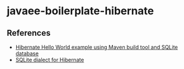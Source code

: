 # javaee-boilerplate-hibernate

## References

* [Hibernate Hello World example using Maven build tool and SQLite database](http://www.srccodes.com/p/article/7/Annotation-based-Hibernate-Hello-World-example-using-Maven-build-tool-and-SQLite-database)
* [SQLite dialect for Hibernate](https://gist.github.com/fernandojunior/10de137a59e42995f0f0)
